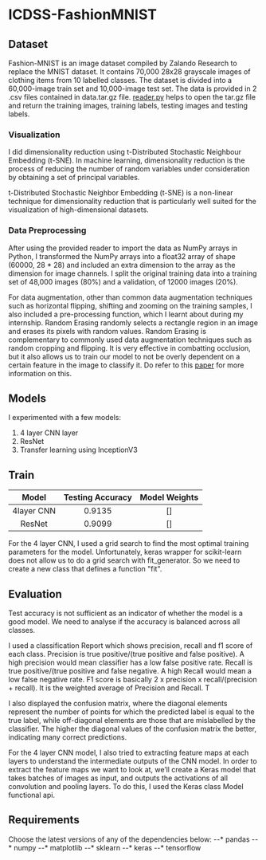 # ICDSS-FashionMNIST

## Dataset
Fashion-MNIST is an image dataset compiled by Zalando Research to replace the MNIST dataset. It contains 70,000 28x28 grayscale images of clothing items from 10 labelled classes. 
The dataset is divided into a 60,000-image train set and 10,000-image test set. The data is provided in 2 .csv files contained in data.tar.gz file. [reader.py](https://github.com/sytan98/ICDSS-FashionMNIST/blob/master/reader.py) helps to open the tar.gz file and return the training images, training labels, testing images and testing labels.

### Visualization
I did dimensionality reduction using t-Distributed Stochastic Neighbour Embedding (t-SNE). In machine learning, dimensionality reduction is the process of reducing the number of random variables under consideration by obtaining a set of principal variables. 
 
t-Distributed Stochastic Neighbor Embedding (t-SNE) is a non-linear technique for dimensionality reduction that is particularly well suited for the visualization of high-dimensional datasets.  

### Data Preprocessing
After using the provided reader to import the data as NumPy arrays in Python, I transformed the NumPy arrays into a float32 array of shape (60000, 28 * 28) and included an extra dimension to the array as the dimension for image channels. 
I split the original training data into a training set of 48,000 images (80%) and a validation, of 12000 images (20%). 

For data augmentation, other than common data augmentation techniques such as horizontal flipping, shifting and zooming on the training samples, I also included a pre-processing function, which I learnt about during my internship. Random Erasing randomly selects a rectangle region in an image and erases its pixels with random 
values. Random Erasing is complementary to commonly used data augmentation techniques such as random cropping and flipping. It is very effective in combatting occlusion, but it also allows us to train our model to not be overly dependent on a certain feature in the image to classify it. Do refer to this [paper](https://arxiv.org/abs/1708.04896 ) for more information on this.

## Models
I experimented with a few models:
1. 4 layer CNN layer
2. ResNet
3. Transfer learning using InceptionV3

## Train

| Model         | Testing Accuracy | Model Weights |
| :-----------: |:----------------:|:-------------:|
| 4layer CNN    | 0.9135           |[]|
| ResNet        | 0.9099           |[]|


For the 4 layer CNN, I used a grid search to find the most optimal training parameters for the model. Unfortunately, keras wrapper for scikit-learn does not allow us to do a grid search with fit_generator. So we need to create a new class that defines a function "fit".

## Evaluation
Test accuracy is not sufficient as an indicator of whether the model is a good model. We need to analyse if the accuracy is balanced across all classes. 

I used a classification Report which shows precision, recall and f1 score of each class. 
Precision is true positive/(true positive and false positive). A high precision would mean classifier has a low false positive rate. Recall is true positive/(true positive and false negative. A high Recall would mean a low false negative rate.  F1 score is basically 2 x precision x recall/(precision + recall). It is the weighted average of Precision and Recall. T
 
I also displayed the confusion matrix, where the diagonal elements represent the number of points for which the predicted label is equal to the true label, while off-diagonal elements are those that are mislabelled by the classifier. The higher the diagonal values of the confusion matrix the better, indicating many correct predictions. 

For the 4 layer CNN model, I also tried to extracting feature maps at each layers to understand the intermediate outputs of the CNN model. In order to extract the feature maps we want to look at, we’ll create a Keras model that takes batches of images as input, and outputs the activations of all convolution and pooling layers. To do this, I used the Keras class Model functional api. 

## Requirements
Choose the latest versions of any of the dependencies below: 
--* pandas 
--* numpy 
--* matplotlib 
--* sklearn 
--* keras 
--* tensorflow 
